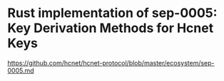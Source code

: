 # Rust implementation of sep-0005: Key Derivation Methods for Hcnet Keys

https://github.com/hcnet/hcnet-protocol/blob/master/ecosystem/sep-0005.md